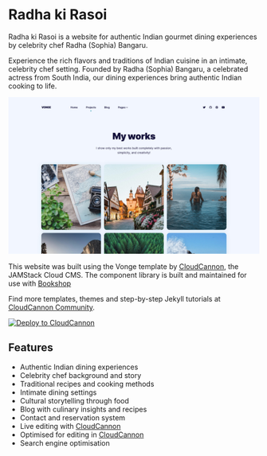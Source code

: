 # Radha ki Rasoi

Radha ki Rasoi is a website for authentic Indian gourmet dining experiences by celebrity chef Radha (Sophia) Bangaru. 

Experience the rich flavors and traditions of Indian cuisine in an intimate, celebrity chef setting. Founded by Radha (Sophia) Bangaru, a celebrated actress from South India, our dining experiences bring authentic Indian cooking to life.

![Radha ki Rasoi website screenshot](_screenshot.png)

This website was built using the Vonge template by [CloudCannon](http://cloudcannon.com/), the JAMStack Cloud CMS.
The component library is built and maintained for use with [Bookshop](https://github.com/cloudcannon/bookshop/)

Find more templates, themes and step-by-step Jekyll tutorials at [CloudCannon Community](https://cloudcannon.com/community/).

[![Deploy to CloudCannon](https://buttons.cloudcannon.com/deploy.svg)](https://app.cloudcannon.com/register#sites/connect/github/CloudCannon/vonge-jekyll-bookshop-template)

## Features

* Authentic Indian dining experiences
* Celebrity chef background and story
* Traditional recipes and cooking methods
* Intimate dining settings
* Cultural storytelling through food
* Blog with culinary insights and recipes
* Contact and reservation system
* Live editing with [CloudCannon](http://cloudcannon.com/)
* Optimised for editing in [CloudCannon](http://cloudcannon.com/)
* Search engine optimisation
